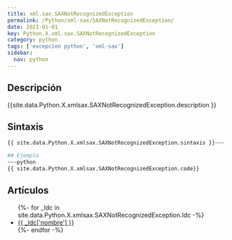 ```yaml
---
title: xml.sax.SAXNotRecognizedException
permalink: /Python/xml-sax/SAXNotRecognizedException/
date: 2021-01-01
key: Python.X.xml.sax.SAXNotRecognizedException
category: python
tags: ['excepcion python', 'xml-sax']
sidebar: 
  nav: python
---
```


## Descripción
{{site.data.Python.X.xmlsax.SAXNotRecognizedException.description }}

## Sintaxis
~~~python
{{ site.data.Python.X.xmlsax.SAXNotRecognizedException.sintaxis }}~~~

## Ejemplo
~~~python
{{ site.data.Python.X.xmlsax.SAXNotRecognizedException.code}}
~~~

## Artículos
<ul>
{%- for _ldc in site.data.Python.X.xmlsax.SAXNotRecognizedException.ldc -%}
   <li>
       <a href="{{_ldc['url'] }}">{{ _ldc['nombre'] }}</a>
   </li>
{%- endfor -%}
</ul>
